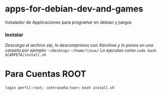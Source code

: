# apps-for-debian-dev-and-games
Instalador de Applicaciones para programar en debian y juegos 
<h3>Instalar</h3>
<i>Descarga el archivo zip, lo descomprimes con Xarchive y lo pones en una carpeta por ejemplo:</i>
<code>~/Desktop/</code>
<code>~/home/linux/</code>
<i>Lo ejecutas como</i>
<code>sudo bash $CARPETA/install.sh</code>
<h1>Para Cuentas ROOT</h1>
<code>login perfil:root; contrase&ntilde;a:toor;</code>
<code>bash install.sh</code>
